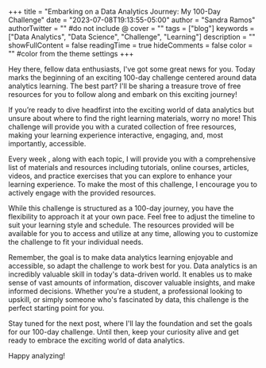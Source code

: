 +++
title = "Embarking on a Data Analytics Journey: My 100-Day Challenge"
date = "2023-07-08T19:13:55-05:00"
author = "Sandra Ramos"
authorTwitter = "" #do not include @
cover = ""
tags = ["blog"]
keywords = ["Data Analytics", "Data Science", "Challenge", "Learning"]
description = ""
showFullContent = false
readingTime = true
hideComments = false
color = "" #color from the theme settings
+++

Hey there, fellow data enthusiasts, I've got some great news for you. Today marks the beginning of an exciting 100-day challenge centered around data analytics learning. The best part? I'll be sharing a treasure trove of free resources for you to follow along and embark on this exciting journey!

If you’re ready to dive headfirst into the exciting world of data analytics but unsure about where to find the right learning materials, worry no more! This challenge will provide you with a curated collection of free resources, making your learning experience interactive, engaging, and, most importantly, accessible. 

Every week , along with each topic, I will provide you with a comprehensive list of materials and resources including tutorials, online courses, articles, videos, and practice exercises that you can explore to enhance your learning experience. To make the most of this challenge, I encourage you to actively engage with the provided resources. 

While this challenge is structured as a 100-day journey, you have the flexibility to approach it at your own pace. Feel free to adjust the timeline to suit your learning style and schedule. The resources provided will be available for you to access and utilize at any time, allowing you to customize the challenge to fit your individual needs. 

Remember, the goal is to make data analytics learning enjoyable and accessible, so adapt the challenge to work best for you.
Data analytics is an incredibly valuable skill in today's data-driven world. It enables us to make sense of vast amounts of information, discover valuable insights, and make informed decisions. Whether you're a student, a professional looking to upskill, or simply someone who's fascinated by data, this challenge is the perfect starting point for you.

Stay tuned for the next post, where I'll lay the foundation and set the goals for our 100-day challenge. Until then, keep your curiosity alive and get ready to embrace the exciting world of data analytics. 

Happy analyzing!




